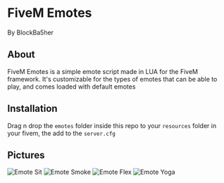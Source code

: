 # FiveM Emotes

By BlockBa5her

## About

FiveM Emotes is a simple emote script made in LUA for the FiveM framework. It's customizable for the types of emotes that can be able to play, and comes loaded with default emotes

## Installation

Drag n drop the `emotes` folder inside this repo to your `resources` folder in your fivem, the add to the `server.cfg`

## Pictures

![Emote Sit](https://i.imgur.com/VmHoVaF.jpg)
![Emote Smoke](https://i.imgur.com/yMRta3X.jpg)
![Emote Flex](https://i.imgur.com/gwScbie.jpg)
![Emote Yoga](https://i.imgur.com/6cyc0Is.jpg)